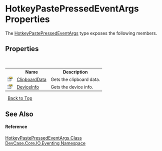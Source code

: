 # HotkeyPastePressedEventArgs Properties
 

The <a href="T_DevCase_Core_IO_Eventing_HotkeyPastePressedEventArgs">HotkeyPastePressedEventArgs</a> type exposes the following members.


## Properties
&nbsp;<table><tr><th></th><th>Name</th><th>Description</th></tr><tr><td>![Public property](media/pubproperty.gif "Public property")</td><td><a href="P_DevCase_Core_IO_Eventing_HotkeyPastePressedEventArgs_ClipboardData">ClipboardData</a></td><td>
Gets the clipboard data.</td></tr><tr><td>![Public property](media/pubproperty.gif "Public property")</td><td><a href="P_DevCase_Core_IO_Eventing_HotkeyPastePressedEventArgs_DeviceInfo">DeviceInfo</a></td><td>
Gets the device info.</td></tr></table>&nbsp;
<a href="#hotkeypastepressedeventargs-properties">Back to Top</a>

## See Also


#### Reference
<a href="T_DevCase_Core_IO_Eventing_HotkeyPastePressedEventArgs">HotkeyPastePressedEventArgs Class</a><br /><a href="N_DevCase_Core_IO_Eventing">DevCase.Core.IO.Eventing Namespace</a><br />